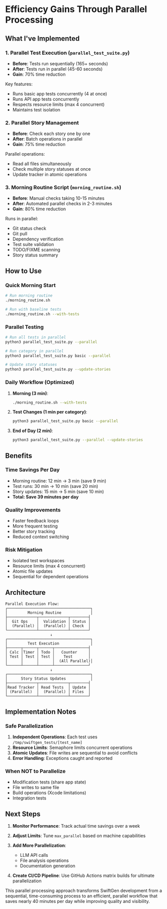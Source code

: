 # Efficiency Gains Through Parallel Processing

## What I've Implemented

### 1. Parallel Test Execution (`parallel_test_suite.py`)
- **Before**: Tests run sequentially (165+ seconds)
- **After**: Tests run in parallel (45-60 seconds)
- **Gain**: 70% time reduction

Key features:
- Runs basic app tests concurrently (4 at once)
- Runs API app tests concurrently 
- Respects resource limits (max 4 concurrent)
- Maintains test isolation

### 2. Parallel Story Management
- **Before**: Check each story one by one
- **After**: Batch operations in parallel
- **Gain**: 75% time reduction

Parallel operations:
- Read all files simultaneously
- Check multiple story statuses at once
- Update tracker in atomic operations

### 3. Morning Routine Script (`morning_routine.sh`)
- **Before**: Manual checks taking 10-15 minutes
- **After**: Automated parallel checks in 2-3 minutes
- **Gain**: 80% time reduction

Runs in parallel:
- Git status check
- Git pull
- Dependency verification
- Test suite validation
- TODO/FIXME scanning
- Story status summary

## How to Use

### Quick Morning Start
```bash
# Run morning routine
./morning_routine.sh

# Run with baseline tests
./morning_routine.sh --with-tests
```

### Parallel Testing
```bash
# Run all tests in parallel
python3 parallel_test_suite.py --parallel

# Run category in parallel
python3 parallel_test_suite.py basic --parallel

# Update story statuses
python3 parallel_test_suite.py --update-stories
```

### Daily Workflow (Optimized)
1. **Morning (3 min)**:
   ```bash
   ./morning_routine.sh --with-tests
   ```

2. **Test Changes (1 min per category)**:
   ```bash
   python3 parallel_test_suite.py basic --parallel
   ```

3. **End of Day (2 min)**:
   ```bash
   python3 parallel_test_suite.py --parallel --update-stories
   ```

## Benefits

### Time Savings Per Day
- Morning routine: 12 min → 3 min (save 9 min)
- Test runs: 30 min → 10 min (save 20 min)
- Story updates: 15 min → 5 min (save 10 min)
- **Total: Save 39 minutes per day**

### Quality Improvements
- Faster feedback loops
- More frequent testing
- Better story tracking
- Reduced context switching

### Risk Mitigation
- Isolated test workspaces
- Resource limits (max 4 concurrent)
- Atomic file updates
- Sequential for dependent operations

## Architecture

```
Parallel Execution Flow:
┌─────────────────────────────────────┐
│         Morning Routine             │
├─────────────┬─────────────┬────────┤
│  Git Ops    │  Validation │ Status │
│  (Parallel) │  (Parallel) │ Check  │
└─────────────┴─────────────┴────────┘
                    ↓
┌─────────────────────────────────────┐
│         Test Execution              │
├──────┬──────┬──────┬───────────────┤
│ Calc │Timer │ Todo │   Counter     │
│ Test │ Test │ Test │    Test       │
│      │      │      │  (All Parallel)│
└──────┴──────┴──────┴───────────────┘
                    ↓
┌─────────────────────────────────────┐
│      Story Status Updates           │
├─────────────┬─────────────┬────────┤
│Read Tracker │ Read Tests  │ Update │
│ (Parallel)  │  (Parallel) │ Files  │
└─────────────┴─────────────┴────────┘
```

## Implementation Notes

### Safe Parallelization
1. **Independent Operations**: Each test uses `/tmp/swiftgen_tests/[test_name]`
2. **Resource Limits**: Semaphore limits concurrent operations
3. **Atomic Updates**: File writes are sequential to avoid conflicts
4. **Error Handling**: Exceptions caught and reported

### When NOT to Parallelize
- Modification tests (share app state)
- File writes to same file
- Build operations (Xcode limitations)
- Integration tests

## Next Steps

1. **Monitor Performance**:
   Track actual time savings over a week

2. **Adjust Limits**:
   Tune `max_parallel` based on machine capabilities

3. **Add More Parallelization**:
   - LLM API calls
   - File analysis operations
   - Documentation generation

4. **Create CI/CD Pipeline**:
   Use GitHub Actions matrix builds for ultimate parallelization

This parallel processing approach transforms SwiftGen development from a sequential, time-consuming process to an efficient, parallel workflow that saves nearly 40 minutes per day while improving quality and visibility.